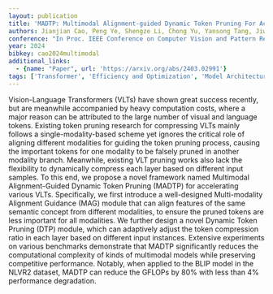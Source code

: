 ```yaml
---
layout: publication
title: 'MADTP: Multimodal Alignment-guided Dynamic Token Pruning For Accelerating Vision-language Transformer'
authors: Jianjian Cao, Peng Ye, Shengze Li, Chong Yu, Yansong Tang, Jiwen Lu, Tao Chen
conference: "In Proc. IEEE Conference on Computer Vision and Pattern Recognition (CVPR) 2024"
year: 2024
bibkey: cao2024multimodal
additional_links:
  - {name: "Paper", url: 'https://arxiv.org/abs/2403.02991'}
tags: ['Transformer', 'Efficiency and Optimization', 'Model Architecture', 'Tools', 'Pruning', 'Multimodal Models', 'Pretraining Methods']
---
```

Vision-Language Transformers (VLTs) have shown great success recently, but
are meanwhile accompanied by heavy computation costs, where a major reason can
be attributed to the large number of visual and language tokens. Existing token
pruning research for compressing VLTs mainly follows a single-modality-based
scheme yet ignores the critical role of aligning different modalities for
guiding the token pruning process, causing the important tokens for one
modality to be falsely pruned in another modality branch. Meanwhile, existing
VLT pruning works also lack the flexibility to dynamically compress each layer
based on different input samples. To this end, we propose a novel framework
named Multimodal Alignment-Guided Dynamic Token Pruning (MADTP) for
accelerating various VLTs. Specifically, we first introduce a well-designed
Multi-modality Alignment Guidance (MAG) module that can align features of the
same semantic concept from different modalities, to ensure the pruned tokens
are less important for all modalities. We further design a novel Dynamic Token
Pruning (DTP) module, which can adaptively adjust the token compression ratio
in each layer based on different input instances. Extensive experiments on
various benchmarks demonstrate that MADTP significantly reduces the
computational complexity of kinds of multimodal models while preserving
competitive performance. Notably, when applied to the BLIP model in the NLVR2
dataset, MADTP can reduce the GFLOPs by 80% with less than 4% performance
degradation.
